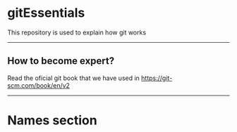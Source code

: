 # gitEssentials
This repository is used to explain how git works

---

## How to become expert?
Read the oficial git book that we have used in <https://git-scm.com/book/en/v2>

---

# Names section

